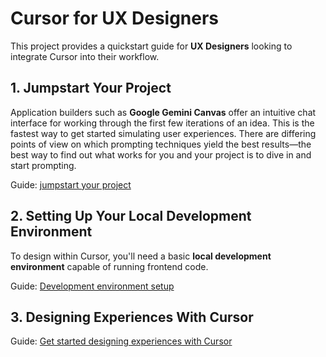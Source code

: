 # Cursor for UX Designers

This project provides a quickstart guide for **UX Designers** looking to integrate Cursor into their workflow. 

## 1\. Jumpstart Your Project

Application builders such as **Google Gemini Canvas** offer an intuitive chat interface for working through the first few iterations of an idea. This is the fastest way to get started simulating user experiences. There are differing points of view on which prompting techniques yield the best results—the best way to find out what works for you and your project is to dive in and start prompting.

Guide: [jumpstart your project](/jumpstart-your-project.md)

## 2\. Setting Up Your Local Development Environment

To design within Cursor, you'll need a basic **local development environment** capable of running frontend code.

Guide: [Development environment setup](/development-environment-setup.md)

## 3\. Designing Experiences With Cursor

Guide: [Get started designing experiences with Cursor](/quickstart.md)


